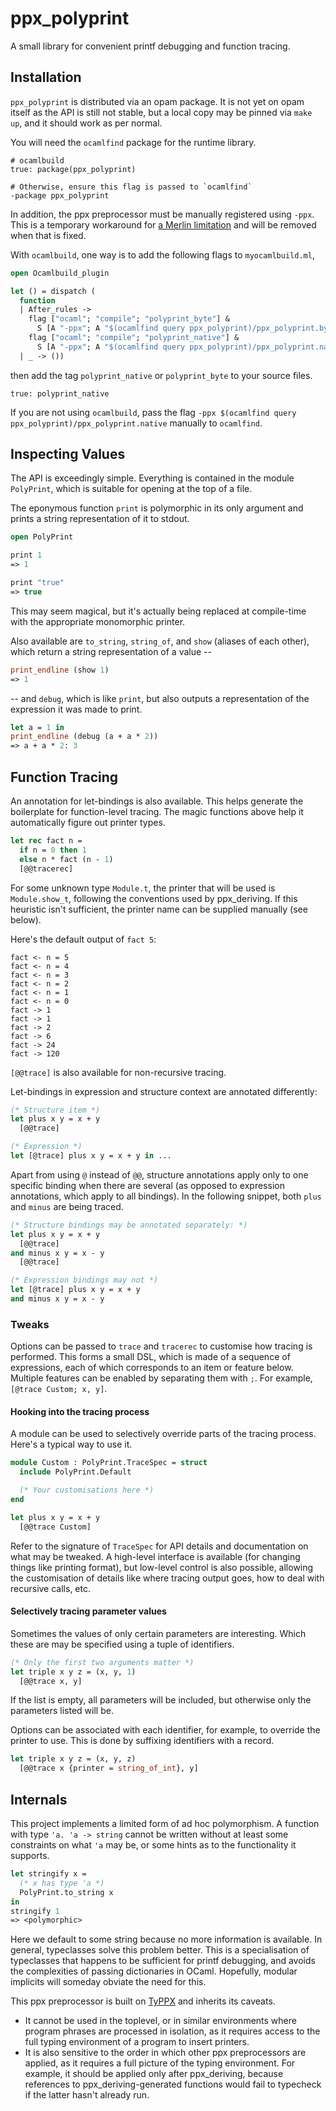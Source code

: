 
# ppx_polyprint

A small library for convenient printf debugging and function tracing.

## Installation

`ppx_polyprint` is distributed via an opam package. It is not yet on opam itself as the API is still not stable, but a local copy may be pinned via `make up`, and it should work as per normal.

You will need the `ocamlfind` package for the runtime library.

```
# ocamlbuild
true: package(ppx_polyprint)

# Otherwise, ensure this flag is passed to `ocamlfind`
-package ppx_polyprint
```

In addition, the ppx preprocessor must be manually registered using `-ppx`. This is a temporary workaround for [a Merlin limitation](https://github.com/the-lambda-church/merlin/issues/483#issuecomment-182274832) and will be removed when that is fixed.

With `ocamlbuild`, one way is to add the following flags to `myocamlbuild.ml`,

```ocaml
open Ocamlbuild_plugin

let () = dispatch (
  function
  | After_rules ->
    flag ["ocaml"; "compile"; "polyprint_byte"] &
      S [A "-ppx"; A "$(ocamlfind query ppx_polyprint)/ppx_polyprint.byte"];
    flag ["ocaml"; "compile"; "polyprint_native"] &
      S [A "-ppx"; A "$(ocamlfind query ppx_polyprint)/ppx_polyprint.native"]
  | _ -> ())
```

then add the tag `polyprint_native` or `polyprint_byte` to your source files.

```
true: polyprint_native
```

If you are not using `ocamlbuild`, pass the flag `-ppx $(ocamlfind query ppx_polyprint)/ppx_polyprint.native` manually to `ocamlfind`.

## Inspecting Values

The API is exceedingly simple. Everything is contained in the module `PolyPrint`, which is suitable for opening at the top of a file.

The eponymous function `print` is polymorphic in its only argument and prints a string representation of it to stdout.

```ocaml
open PolyPrint

print 1
=> 1

print "true"
=> true
```

This may seem magical, but it's actually being replaced at compile-time with the appropriate monomorphic printer.

Also available are `to_string`, `string_of`, and `show` (aliases of each other), which return a string representation of a value --

```ocaml
print_endline (show 1)
=> 1
```

-- and `debug`, which is like `print`, but also outputs a representation of the expression it was made to print.

```ocaml
let a = 1 in
print_endline (debug (a + a * 2))
=> a + a * 2: 3
```

## Function Tracing

An annotation for let-bindings is also available. This helps generate the boilerplate for function-level tracing. The magic functions above help it automatically figure out printer types.

```ocaml
let rec fact n =
  if n = 0 then 1
  else n * fact (n - 1)
  [@@tracerec]
```

For some unknown type `Module.t`, the printer that will be used is `Module.show_t`, following the conventions used by ppx_deriving. If this heuristic isn't sufficient, the printer name can be supplied manually (see below).

Here's the default output of `fact 5`:

```
fact <- n = 5
fact <- n = 4
fact <- n = 3
fact <- n = 2
fact <- n = 1
fact <- n = 0
fact -> 1
fact -> 1
fact -> 2
fact -> 6
fact -> 24
fact -> 120
```

`[@@trace]` is also available for non-recursive tracing.

Let-bindings in expression and structure context are annotated differently:

```ocaml
(* Structure item *)
let plus x y = x + y
  [@@trace]

(* Expression *)
let [@trace] plus x y = x + y in ...
```

Apart from using `@` instead of `@@`, structure annotations apply only to one specific binding when there are several (as opposed to expression annotations, which apply to all bindings). In the following snippet, both `plus` and `minus` are being traced.

```ocaml
(* Structure bindings may be annotated separately: *)
let plus x y = x + y
  [@@trace]
and minus x y = x - y
  [@@trace]

(* Expression bindings may not *)
let [@trace] plus x y = x + y
and minus x y = x - y
```

### Tweaks

Options can be passed to `trace` and `tracerec` to customise how tracing is performed. This forms a small DSL, which is made of a sequence of expressions, each of which corresponds to an item or feature below. Multiple features can be enabled by separating them with `;`. For example, `[@trace Custom; x, y]`.

#### Hooking into the tracing process

A module can be used to selectively override parts of the tracing process. Here's a typical way to use it.

```ocaml
module Custom : PolyPrint.TraceSpec = struct
  include PolyPrint.Default

  (* Your customisations here *)
end

let plus x y = x + y
  [@@trace Custom]
```

Refer to the signature of `TraceSpec` for API details and documentation on what may be tweaked. A high-level interface is available (for changing things like printing format), but low-level control is also possible, allowing the customisation of details like where tracing output goes, how to deal with recursive calls, etc.

#### Selectively tracing parameter values

Sometimes the values of only certain parameters are interesting. Which these are may be specified using a tuple of identifiers.

```ocaml
(* Only the first two arguments matter *)
let triple x y z = (x, y, 1)
  [@@trace x, y]
```

If the list is empty, all parameters will be included, but otherwise only the parameters listed will be.

Options can be associated with each identifier, for example, to override the printer to use. This is done by suffixing identifiers with a record.

```ocaml
let triple x y z = (x, y, z)
  [@@trace x {printer = string_of_int}, y]
```

## Internals

This project implements a limited form of ad hoc polymorphism. A function with type `'a. 'a -> string` cannot be written without at least some constraints on what `'a` may be, or some hints as to the functionality it supports.

```ocaml
let stringify x =
  (* x has type 'a *)
  PolyPrint.to_string x
in
stringify 1
=> <polymorphic>
```

Here we default to some string because no more information is available. In general, typeclasses solve this problem better. This is a specialisation of typeclasses that happens to be sufficient for printf debugging, and avoids the complexities of passing dictionaries in OCaml. Hopefully, modular implicits will someday obviate the need for this.

This ppx preprocessor is built on [TyPPX](https://bitbucket.org/camlspotter/typpx) and inherits its caveats.

- It cannot be used in the toplevel, or in similar environments where program phrases are processed in isolation, as it requires access to the full typing environment of a program to insert printers.
- It is also sensitive to the order in which other ppx preprocessors are applied, as it requires a full picture of the typing environment. For example, it should be applied only after ppx_deriving, because references to ppx_deriving-generated functions would fail to typecheck if the latter hasn't already run.

